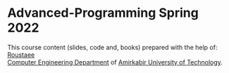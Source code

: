 # Advanced-Programming Spring 2022

This course content (slides, code and, books) prepared with the help of:<br>
[Roustaee]()<br>
[Computer Engineering Department](https://ceit.aut.ac.ir/) of [Amirkabir University of Technology](https://aut.ac.ir/).
